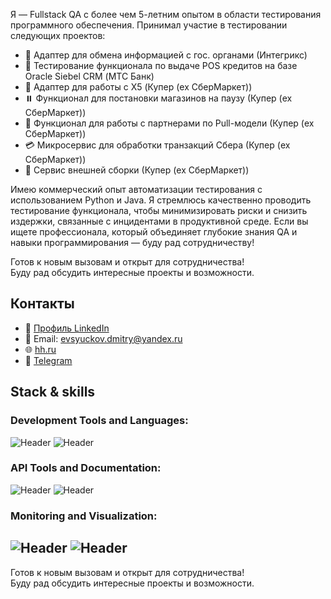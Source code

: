 
Я — Fullstack QA с более чем 5-летним опытом в области тестирования программного обеспечения.
Принимал участие в тестировании следующих проектов:
- 🔄 Адаптер для обмена информацией с гос. органами (Интегрикс)
- 🏦 Тестирование функционала по выдаче POS кредитов на базе Oracle Siebel CRM (МТС Банк)
- 🔄 Адаптер для работы с X5 (Купер (ex СберМаркет))
- ⏸️ Функционал для постановки магазинов на паузу (Купер (ex СберМаркет))
- 🤝 Функционал для работы с партнерами по Pull-модели (Купер (ex СберМаркет))
- 💳 Микросервис для обработки транзакций Сбера (Купер (ex СберМаркет))
- 🚀 Сервис внешней сборки (Купер (ex СберМаркет))

Имею коммерческий опыт автоматизации тестирования с использованием Python и Java.
Я стремлюсь качественно проводить тестирование функционала, чтобы минимизировать риски и снизить издержки, связанные с инцидентами в продуктивной среде.
Если вы ищете профессионала, который объединяет глубокие знания QA и навыки программирования — буду рад сотрудничеству!

Готов к новым вызовам и открыт для сотрудничества!  
Буду рад обсудить интересные проекты и возможности.

## Контакты
- 🔗 [Профиль LinkedIn](https://www.linkedin.com/in/дмитрий-евсюков-qa)
- 📧 Email: evsyuckov.dmitry@yandex.ru
- 🌐 [hh.ru](https://volgograd.hh.ru/resume/7f783bfdff0f1f18850039ed1f384e4f6b7866)
- 💬 [Telegram](https://t.me/evsdm1994) 

## Stack & skills
 
### Development Tools and Languages:

![Header](https://img.shields.io/badge/Java-090909?style=for-the-badge&logo=intellijidea&logoColor=f7f7f7)
![Header](https://img.shields.io/badge/Python-090909?style=for-the-badge&logo=python&logoColor=3776AB)



### API Tools and Documentation:
![Header](https://img.shields.io/badge/Postman-090909?style=for-the-badge&logo=postman&logoColor=f76935)
![Header](https://img.shields.io/badge/Swagger-090909?style=for-the-badge&logo=swagger&logoColor=7ede2b)



### Monitoring and Visualization:
![Header](https://img.shields.io/badge/Grafana-090909?style=for-the-badge&logo=grafana&logoColor=F46800)
![Header](https://img.shields.io/badge/Kibana-090909?style=for-the-badge&logo=kibana&logoColor=005571)
---

Готов к новым вызовам и открыт для сотрудничества!  
Буду рад обсудить интересные проекты и возможности.
